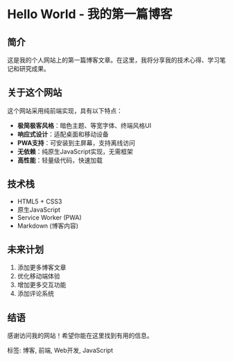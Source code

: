 # Hello World - 我的第一篇博客

## 简介

这是我的个人网站上的第一篇博客文章。在这里，我将分享我的技术心得、学习笔记和研究成果。

## 关于这个网站

这个网站采用纯前端实现，具有以下特点：

- **极简极客风格**：暗色主题、等宽字体、终端风格UI
- **响应式设计**：适配桌面和移动设备
- **PWA支持**：可安装到主屏幕，支持离线访问
- **无依赖**：纯原生JavaScript实现，无需框架
- **高性能**：轻量级代码，快速加载

## 技术栈

- HTML5 + CSS3
- 原生JavaScript
- Service Worker (PWA)
- Markdown (博客内容)

## 未来计划

1. 添加更多博客文章
2. 优化移动端体验
3. 增加更多交互功能
4. 添加评论系统

## 结语

感谢访问我的网站！希望你能在这里找到有用的信息。

标签: 博客, 前端, Web开发, JavaScript